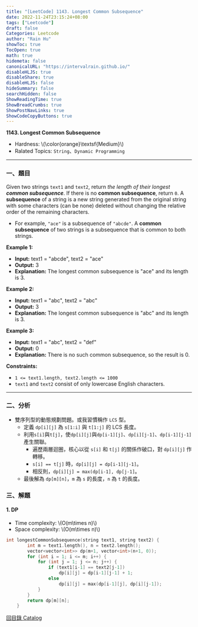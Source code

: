 ```yaml
---
title: "[LeetCode] 1143. Longest Common Subsequence"
date: 2022-11-24T23:15:24+08:00
tags: ["Leetcode"]
draft: false
Categories: Leetcode
author: "Rain Hu"
showToc: true
TocOpen: true
math: true
hidemeta: false
canonicalURL: "https://intervalrain.github.io/"
disableHLJS: true
disableShare: true
disableHLJS: false
hideSummary: false
searchHidden: false
ShowReadingTime: true
ShowBreadCrumbs: true
ShowPostNavLinks: true
ShowCodeCopyButtons: true
---
```

**1143. Longest Common Subsequence**
+ Hardness: \\(\color{orange}\textsf{Medium}\\)
+ Ralated Topics: `String`、`Dynamic Programming`
---
### 一、題目
Given two strings `text1` and `text2`, return *the length of their longest **common subsequence***. If there is no **common subsequence**, return `0`.
A **subsequence** of a string is a new string generated from the original string with some characters (can be none) deleted without changing the relative order of the remaining characters.
+ For example, `"ace"` is a subsequence of `"abcde"`.
A **common subsequence** of two strings is a subsequence that is common to both strings.

**Example 1:**  
+ **Input:** text1 = "abcde", text2 = "ace"
+ **Output:** 3
+ **Explanation:** The longest common subsequence is "ace" and its length is 3.

**Example 2:**
+ **Input:** text1 = "abc", text2 = "abc"
+ **Output:** 3
+ **Explanation:** The longest common subsequence is "abc" and its length is 3.

**Example 3:**
+ **Input:** text1 = "abc", text2 = "def"
+ **Output:** 0
+ **Explanation:** There is no such common subsequence, so the result is 0.

**Constraints:**
+ `1 <= text1.length, text2.length <= 1000`
+ `text1` and `text2` consist of only lowercase English characters.

---

### 二、分析
+ 雙序列型的動態規劃問題。或我習慣稱作 `LCS` 型。
    + 定義 `dp[i][j]` 為 `s[1:i]` 與 `t[1:j]` 的 LCS 長度。
    + 利用`s[i]`與`t[j]`，使`dp[i][j]`與`dp[i-1][j]`、`dp[i][j-1]`、`dp[i-1][j-1]` 產生關聯。
        + 遍歷兩層迴圈，核心以從 `s[i]` 和 `t[j]` 的關係作破口，對 `dp[i][j]` 作轉移。
        + `s[i] == t[j]` 時，`dp[i][j] = dp[i-1][j-1]`。
        + 相反則，`dp[i][j] = max(dp[i-1], dp[j-1]`。
    + 最後解為 `dp[m][n]`，`m` 為 `s` 的長度，`n` 為 `t` 的長度。

### 三、解題
#### 1. DP
+ Time complexity: \\(O(m\times n)\\)
+ Space complexity: \\(O(m\times n)\\)
```C++
int longestCommonSubsequence(string text1, string text2) {
        int m = text1.length(), n = text2.length();
        vector<vector<int>> dp(m+1, vector<int>(n+1, 0));
        for (int i = 1; i <= m; i++) {
            for (int j = 1; j <= n; j++) {
                if (text1[i-1] == text2[j-1])
                    dp[i][j] = dp[i-1][j-1] + 1;
                else
                    dp[i][j] = max(dp[i-1][j], dp[i][j-1]);
            }
        }
        return dp[m][n];
    }
```
[回目錄 Catalog](/posts/leetcode)